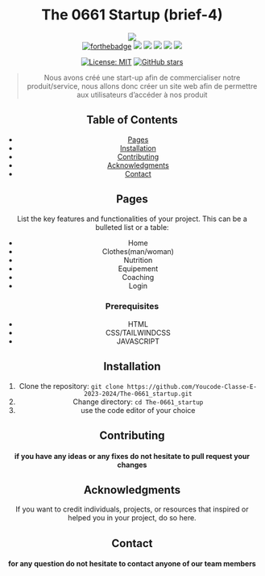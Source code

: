 <div align="center">
  
# The 0661 Startup (brief-4)


  ![](pictures/readme.gif) <br>
  [![forthebadge](https://forthebadge.com/images/badges/built-with-love.svg)](https://forthebadge.com) 
  ![](https://img.shields.io/badge/CSS3-1572B6?style=for-the-badge&logo=css3&logoColor=white)
  ![](https://img.shields.io/badge/JavaScript-323330?style=for-the-badge&logo=javascript&logoColor=F7DF1E)
  ![](https://img.shields.io/badge/HTML5-E34F26?style=for-the-badge&logo=html5&logoColor=white)
  ![](https://img.shields.io/badge/VSCode-0078D4?style=for-the-badge&logo=visual%20studio%20code&logoColor=white)
  ![]([![forthebadge](https://forthebadge.com/images/badges/makes-people-smile.svg)](https://forthebadge.com))

[![License: MIT](https://img.shields.io/badge/License-MIT-yellow.svg)](https://opensource.org/licenses/MIT) [![GitHub stars](https://img.shields.io/github/stars/Youcode-Classe-E-2023-2024/The-0661_startup)](https://github.com/Youcode-Classe-E-2023-2024/The-0661_startup/stargazers) 

> Nous avons créé une start-up afin de commercialiser notre produit/service, nous allons donc créer un site web afin de permettre aux utilisateurs d’accéder à nos produit

## Table of Contents

-   [Pages](#pages)
-   [Installation](#installation)
-   [Contributing](#contributing)
-   [Acknowledgments](#acknowledgments)
-   [Contact](#contact)
## Pages

List the key features and functionalities of your project. This can be a bulleted list or a table:

-   Home
-   Clothes(man/woman)
-   Nutrition
-   Equipement
-  Coaching
-  Login

### Prerequisites

- HTML
- CSS/TAILWINDCSS
- JAVASCRIPT

##  Installation

1. Clone the repository: `git clone https://github.com/Youcode-Classe-E-2023-2024/The-0661_startup.git`
2. Change directory: `cd The-0661_startup`
3. use the code editor of your choice

## Contributing

#### if you have any ideas or any fixes do not hesitate to pull request your changes

## Acknowledgments

If you want to credit individuals, projects, or resources that inspired or helped you in your project, do so here.

## Contact 
#### for any question do not hesitate to contact anyone of our team members

</div>
